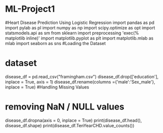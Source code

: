# ML-Project1
#Heart Disease Prediction Using Logistic Regression
import pandas as pd
import pylab as pl
import numpy as np
import scipy.optimize as opt
import statsmodels.api as sm
from sklearn import preprocessing
'exec(% matplotlib inline)'
import matplotlib.pyplot as plt
import matplotlib.mlab as mlab
import seaborn as sns
#Loading the Dataset
# dataset
disease_df = pd.read_csv("framingham.csv")
disease_df.drop(['education'], inplace = True, axis = 1)
disease_df.rename(columns ={'male':'Sex_male'}, inplace = True)
#Handling Missing Values
# removing NaN / NULL values
disease_df.dropna(axis = 0, inplace = True)
print(disease_df.head(), disease_df.shape)
print(disease_df.TenYearCHD.value_counts())


